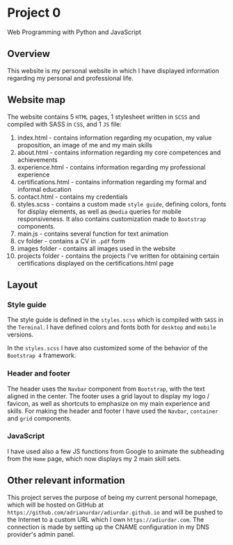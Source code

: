 # Project 0

Web Programming with Python and JavaScript

## Overview
This website is my personal website in which I have displayed information regarding my personal and professional life.

## Website map
The website contains 5 `HTML` pages, 1 stylesheet written in `SCSS` and compiled with SASS in `CSS`, and 1 `JS` file:
1. index.html - contains information regarding my ocupation, my value proposition, an image of me and my main skills
2. about.html - contains information regarding my core competences and achievements
3. experience.html - contains information regarding my professional experience
4. certifications.html - contains information regarding my formal and informal education
5. contact.html - contains my credentials
6. styles.scss - contains a custom made `style guide`, defining colors, fonts for display elements, as well as `@media` queries for mobile responsiveness. It also contains customization made to `Bootstrap` components.
7. main.js - contains several function for text animation
8. cv folder - contains a CV in `.pdf` form
9. images folder - contains all images used in the website
10. projects folder - contains the projects I've written for obtaining certain certifications displayed on the certifications.html page

## Layout
### Style guide
The style guide is defined in the `styles.scss` which is compiled with `SASS` in the `Terminal`. I have defined colors and fonts both for `desktop` and `mobile` versions.

In the `styles.scss` I have also customized some of the behavior of the `Bootstrap 4` framework.

### Header and footer

The header uses the `Navbar` component from `Bootstrap`, with the text aligned in the center.
The footer uses a grid layout to display my logo / favicon, as well as shortcuts to emphasize on my main experience and skills.
For making the header and footer I have used the `Navbar`, `container` and `grid` components.

### JavaScript
I have used also a few JS functions from Google to animate the subheading from the `Home` page, which now displays my 2 main skill sets.

## Other relevant information
This project serves the purpose of being my current personal homepage, which will be hosted on GitHub at `https://github.com/adrianurdar/adiurdar.github.io` and will be pushed to the Internet to a custom URL which I own `https://adiurdar.com`. The connection is made by setting up the CNAME configuration in my DNS provider's admin panel.